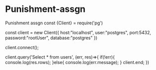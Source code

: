 # Punishment-assgn
Punishment assgn
const {Client} = require('pg')

const client = new Client({
    host:"localhost",
    user:"postgres",
    port:5432,
    password:"rootUser",
    database:"postgres"
})

client.connect();

client.query('Select * from users', (err, res)=>{
    if(!err){
        console.log(res.rows);
    }else{
        console.log(err.message);
    }
    client.end;
})
